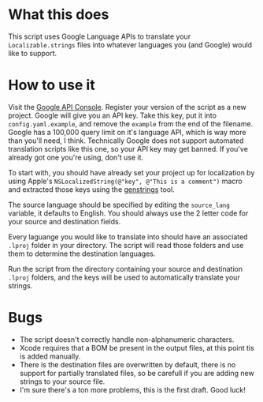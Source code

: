 What this does
==============

This script uses Google Language APIs to translate your `Localizable.strings` files into whatever languages you (and Google) would like to support. 

How to use it
=============

Visit the [Google API Console][2]. Register your version of the script as a new project. Google will give you an API key. Take this key, put it into `config.yaml.example`, and remove the `example` from the end of the filename. Google has a 100,000 query limit on it's language API, which is way more than you'll need, I think. Technically Google does not support automated translation scripts like this one, so your API key may get banned. If you've already got one you're using, don't use it.

To start with, you should have already set your project up for localization by using Apple's `NSLocalizedString(@"key", @"This is a comment")` macro and extracted those keys using the [genstrings][1] tool.

The source language should be specified by editing the `source_lang` variable, it defaults to English. You should always use the 2 letter code for your source and destination fields.

Every laguange you would like to translate into should have an associated `.lproj` folder in your directory. The script will read those folders and use them to determine the destination languages.

Run the script from the directory containing your source and destination `.lproj` folders, and the keys will be used to automatically translate your strings.

Bugs
====

 * The script doesn't correctly handle non-alphanumeric characters.
 * Xcode requires that a BOM be present in the output files, at this point tis is added manually. 
 * There is the destination files are overwritten by default, there is no support for partially translated files, so be carefull if you are adding new strings to your source file.
 * I'm sure there's a ton more problems, this is the first draft. Good luck!



[1]: http://developer.apple.com/library/ios/#documentation/Cocoa/Conceptual/LoadingResources/Strings/Strings.html%23//apple_ref/doc/uid/10000051i-CH6-SW5
[2]: https://code.google.com/apis/console/